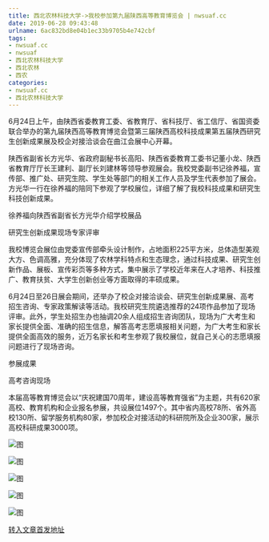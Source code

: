 ```yaml
---
title: 西北农林科技大学->我校参加第九届陕西高等教育博览会 | nwsuaf.cc
date: 2019-06-28 09:43:48
urlname: 6ac832bd8e04b1ec33b9705b4e742cbf
tags: 
- nwsuaf.cc
- nwsuaf
- 西北农林科技大学
- 西北农林
- 西农
categories:
- nwsuaf.cc
- 西北农林科技大学
---
```



6月24日上午，由陕西省委教育工委、省教育厅、省科技厅、省工信厅、省国资委联合举办的第九届陕西高等教育博览会暨第三届陕西高校科技成果第五届陕西研究生创新成果展及校企对接洽谈会在曲江会展中心开幕。

陕西省副省长方光华、省政府副秘书长高阳、陕西省委教育工委书记董小龙、陕西省教育厅厅长王建利、副厅长刘建林等领导参观展会。我校党委副书记徐养福，宣传部、推广处、研究生院、学生处等部门的相关工作人员及学生代表参加了展会。方光华一行在徐养福的陪同下参观了学校展位，详细了解了我校科技成果和研究生科技创新成果。

徐养福向陕西省副省长方光华介绍学校展品

研究生创新成果现场专家评审

我校博览会展位由党委宣传部牵头设计制作，占地面积225平方米，总体造型美观大方、色调高雅，充分体现了农林学科特点和生态理念，通过科技成果、研究生创新作品、展板、宣传彩页等多种方式，集中展示了学校近年来在人才培养、科技推广、教育扶贫、大学生创新创业等方面取得的丰硕成果。

6月24日至26日展会期间，还举办了校企对接洽谈会、研究生创新成果展、高考招生咨询、专家政策解读等活动。我校研究生院遴选推荐的24项作品参加了现场评审。此外，学生处招生办也抽调20余人组成招生咨询团队，现场为广大考生和家长提供全面、准确的招生信息，解答高考志愿填报相关问题，为广大考生和家长提供全面高效的服务，近万名家长和考生参观了我校展位，就自己关心的志愿填报问题进行了现场咨询。

参展成果

高考咨询现场

本届高等教育博览会以“庆祝建国70周年，建设高等教育强省”为主题，共有620家高校、教育机构和企业报名参展，共设展位1497个。其中省内高校78所、省外高校130所、留学服务机构80家，参加校企对接活动的科研院所及企业300家，展示高校科研成果3000项。



![图](https://news.nwsuaf.edu.cn/images/content/2019-06/20190628082349354679.jpg)

![图](https://news.nwsuaf.edu.cn/images/content/2019-06/20190628082328259528.jpg)

![图](https://news.nwsuaf.edu.cn/images/content/2019-06/20190628082309091457.jpg)

![图](https://news.nwsuaf.edu.cn/images/content/2019-06/20190628082425016719.jpg)

![图](https://news.nwsuaf.edu.cn/images/content/2019-06/20190628082217660309.jpg)

[转入文章首发地址](https://news.nwsuaf.edu.cn/xnxw/90610.htm)
